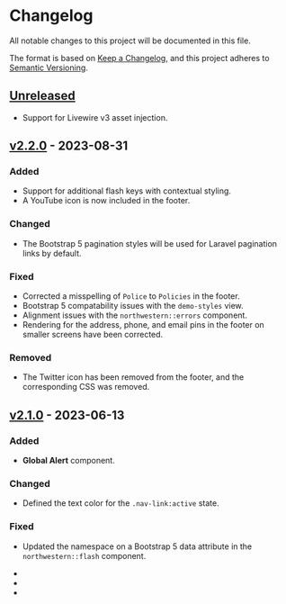 # Changelog
All notable changes to this project will be documented in this file.

The format is based on [Keep a Changelog](https://keepachangelog.com/en/1.0.0/), and this project adheres to [Semantic Versioning](https://semver.org/).

## [Unreleased]
- Support for Livewire v3 asset injection.

## [v2.2.0] - 2023-08-31

### Added
- Support for additional flash keys with contextual styling.
- A YouTube icon is now included in the footer.

### Changed
- The Bootstrap 5 pagination styles will be used for Laravel pagination links by default.

### Fixed
- Corrected a misspelling of `Police` to `Policies` in the footer.
- Bootstrap 5 compatability issues with the `demo-styles` view.
- Alignment issues with the `northwestern::errors` component.
- Rendering for the address, phone, and email pins in the footer on smaller screens have been corrected.

### Removed
- The Twitter icon has been removed from the footer, and the corresponding CSS was removed.

## [v2.1.0] - 2023-06-13

### Added
- **Global Alert** component.

### Changed
- Defined the text color for the `.nav-link:active` state.

### Fixed
- Updated the namespace on a Bootstrap 5 data attribute in the `northwestern::flash` component.

- [unreleased]: https://github.com/NIT-Administrative-Systems/northwestern-laravel-ui/compare/v2.2.0...HEAD
- [v2.2.0]: https://github.com/NIT-Administrative-Systems/northwestern-laravel-ui/compare/v2.1.0...v2.2.0
- [v2.1.0]: https://github.com/NIT-Administrative-Systems/northwestern-laravel-ui/compare/v2.0.3...v2.1.0